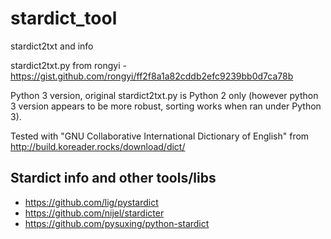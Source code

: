# stardict_tool

stardict2txt and info



stardict2txt.py from rongyi - https://gist.github.com/rongyi/ff2f8a1a82cddb2efc9239bb0d7ca78b

Python 3 version, original stardict2txt.py is Python 2 only (however python 3 version appears to be more robust, sorting works when ran under Python 3).


Tested with "GNU Collaborative International Dictionary of English" from http://build.koreader.rocks/download/dict/

## Stardict info and other tools/libs

  * https://github.com/lig/pystardict
  * https://github.com/nijel/stardicter
  * https://github.com/pysuxing/python-stardict
